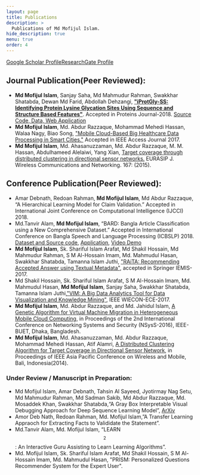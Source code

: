 ```yaml
---
layout: page
title: Publications
description: >
  Publications of Md Mofijul Islam.
hide_description: true
menu: true
order: 4
---
```

<a href="https://scholar.google.com/citations?user=SubC4TsAAAAJ" target="_blank">Google Scholar Profile</a><a href="https://www.researchgate.net/profile/Md_Mofijul_Islam" target="_blank">ResearchGate Profile</a>

## Journal Publication(Peer Reviewed):
* **Md Mofijul Islam**, Sanjay Saha, Md Mahmudur Rahman, Swakkhar Shatabda, Dewan Md Farid, Abdollah Dehzangi, [**"iProtGly-SS: Identifying Protein Lysine Glycation Sites Using Sequence and Structure Based Features"**](https://www.ncbi.nlm.nih.gov/pubmed/29675975). Accepted in Proteins Journal-2018. [Source Code, Data, Web Application](http://brl.uiu.ac.bd/iprotgly-ss/)
* **Md Mofijul Islam**, Md. Abdur Razzaque, Mohammad Mehedi Hassan, Walaa Nagy, Biao Song, ["Mobile Cloud-Based Big Healthcare Data Processing in Smart Cities."](http://ieeexplore.ieee.org/document/7933943/) Accepted in IEEE Access Journal 2017.
* **Md Mofijul Islam**, Md. Ahasanuzzaman, Md. Abdur Razzaque, M. M. Hassan, Abdulhameed Alelaiwi, Yang Xian, [Target coverage through distributed clustering in directional sensor networks.](http://link.springer.com/article/10.1186/s13638-015-0394-2) EURASIP J. Wireless Communications and Networking. 167: (2015).

## Conference Publication(Peer Reviewed):
* Amar Debnath, Redoan Rahman, **Md Mofijul Islam**, Md Abdur Razzaque, “A Hierarchical Learning Model for Claim Validation.” Accepted in International Joint Conference on Computational Intelligence (IJCCI) 2018.
* Md.Tanvir Alam, **Md Mofijul Islam**, “BARD: Bangla Article Classification using a New Comprehensive Dataset.” Accepted in International Conference on Bangla Speech and Language Processing (ICBSLP) 2018. [Dataset and Source code](https://github.com/tanvirfahim15/BARD-Bangla-Article-Classifier), [Application](http://bard2018.pythonanywhere.com), [Video Demo](https://www.youtube.com/watch?v=vxwSlwaJ5o4)
* **Md Mofijul Islam**, Sk. Shariful Islam Arafat, Md Shakil Hossain, Md Mahmudur Rahman, S M Al-Hossain Imam, Md. Mahmudul Hasan, Swakkhar Shatabda, Tamanna Islam Juthi, ["RAiTA: Recommending Accepted Answer using Textual Metadata"](https://link.springer.com/chapter/10.1007/978-981-13-1498-8_11), accepted in Springer IEMIS-2017.
* Md Shakil Hossain, Sk. Shariful Islam Arafat, S M Al-Hossain Imam, Md. Mahmudul Hasan, **Md Mofijul Islam**, Sanjay Saha, Swakkhar Shatabda, Tamanna Islam Juthi,["VIM: A Big Data Analytics Tool for Data Visualization and Knowledge Mining"](https://ieeexplore.ieee.org/document/8468939/), IEEE WIECON-ECE-2017.
* **Md Mofijul Islam**, Md. Abdur Razzaque, and Md. Jahidul Islam, [A Genetic Algorithm for Virtual Machine Migration in Heterogeneous Mobile Cloud Computing](http://ieeexplore.ieee.org/xpl/articleDetails.jsp?arnumber=7400696), in Proceedings of the 2nd International Conference on Networking Systems and Security (NSysS-2016), IEEE-BUET, Dhaka, Bangladesh.
* **Md Mofijul Islam**, Md. Ahasanuzzaman, Md. Abdur Razzaque, Mohammad Mehedi Hassan, Atif Alamri, [A Distributed Clustering Algorithm for Target Coverage in Directional Sensor Network](http://ieeexplore.ieee.org/document/6920259/), in Proceedings of IEEE Asia Pacific Conference on Wireless and Mobile, Bali, Indonesia(2014).

### Under Review / Manuscript in Preparation:
* Md Mofijul Islam, Amar Debnath, Tahsin Al Sayeed, Jyotirmay Nag Setu, Md Mahmudur Rahman, Md Sadman Sakib, Md Abdur Razzaque, Md. Mosaddek Khan, Swakkhar Shatabda,“A Gray Box Interpretable Visual Debugging Approach for Deep Sequence Learning Model”, [ArXiv](https://arxiv.org/abs/1811.08374)
* Amor Deb Nath, Redoan Rahman, Md. Mofijul Islam,”A Transfer Learning Appraoch for Extracting Facts to Valididate the Statement”.
* Md.Tanvir Alam, Md. Mofijul Islam, “LEARN$$^2$$: An Interactive Guru Assisting to Learn Learning Algorithms”.
* Md. Mofijul Islam, Sk. Shariful Islam Arafat, Md Shakil Hossain, S M Al-Hossain Imam, Md. Mahmudul Hasan, "PRISM: Personalized Questions Recommender System for the Expert User".
